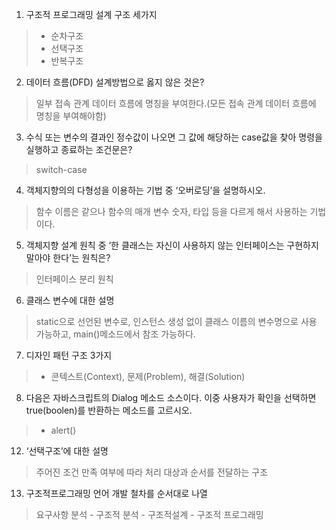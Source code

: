 1. 구조적 프로그래밍 설계 구조 세가지
> - 순차구조
> - 선택구조
> - 반복구조

2. 데이터 흐름(DFD) 설계방법으로 옳지 않은 것은?
> 일부 접속 관계 데이터 흐름에 명칭을 부여한다.(모든 접속 관계 데이터 흐름에 명칭을 부여해야함)

3. 수식 또는 변수의 결과인 정수값이 나오면 그 값에 해당하는 case값을 찾아 명령을 실행하고 종료하는 조건문은?
> switch-case

4. 객체지향의의 다형성을 이용하는 기법 중 ‘오버로딩’을 설명하시오.
> 함수 이름은 같으나 함수의 매개 변수 숫자, 타입 등을 다르게 해서 사용하는 기법이다.

5. 객체지향 설계 원칙 중 ‘한 클래스는 자신이 사용하지 않는 인터페이스는 구현하지 말아야 한다’는 원칙은?
> 인터페이스 분리 원칙

6. 클래스 변수에 대한 설명
> static으로 선언된 변수로, 인스턴스 생성 없이 클래스 이름의 변수명으로 사용 가능하고, main()메소드에서 참조 가능하다.

7. 디자인 패턴 구조 3가지
> - 콘텍스트(Context), 문제(Problem), 해결(Solution)

8. 다음은 자바스크립트의 Dialog 메소드 소스이다. 이중 사용자가 확인을 선택하면 true(boolen)를 반환하는 메소드를 고르시오. 
> - alert()

12. ‘선택구조’에 대한 설명
> 주어진 조건 만족 여부에 따라 처리 대상과 순서를 전달하는 구조

13. 구조적프로그래밍 언어 개발 철차를 순서대로 나열
> 요구사항 분석 - 구조적 분석 - 구조적설계 - 구조적 프로그래밍
